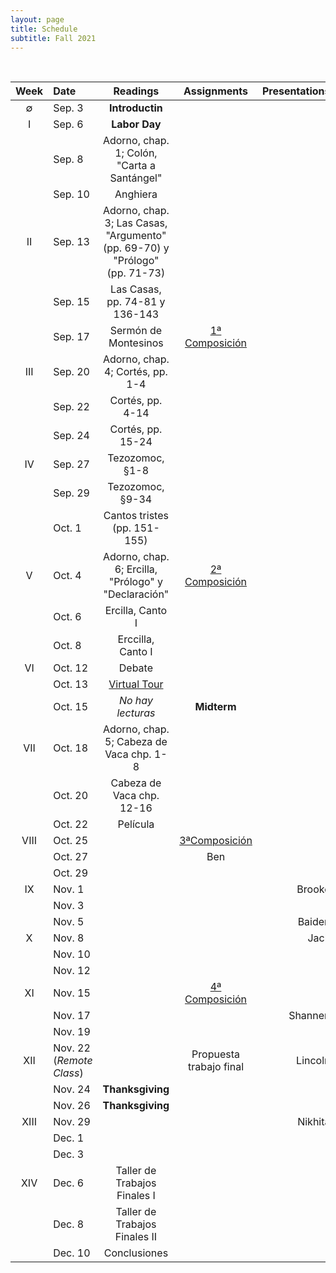 ```yaml
---
layout: page
title: Schedule
subtitle: Fall 2021
---
```


<br>

| Week | Date | Readings | Assignments | Presentations |
|:------:|:------|:--------:|:------:|----:|
| ∅   | Sep. 3   | **Introductin** 
|  I  | Sep. 6   | **Labor Day** |
|     | Sep. 8   | Adorno, chap. 1; Colón, "Carta a Santángel"
|     | Sep. 10  | Anghiera | | 
|  II | Sep. 13  | Adorno, chap. 3; Las Casas, "Argumento" (pp. 69-70) y "Prólogo" (pp. 71-73) | | 
|     | Sep. 15  | Las Casas, pp. 74-81 y 136-143 | |  
|     | Sep. 17  | Sermón de Montesinos  | [1ª Composición](https://dhcolmenares.net/ls452/assignments/) | 
| III | Sep. 20  | Adorno, chap. 4; Cortés, pp. 1-4  | | 
|     | Sep. 22  | Cortés, pp. 4-14 | | 
|     | Sep. 24  | Cortés, pp. 15-24 || 
| IV  | Sep. 27  | Tezozomoc, §1-8  | | 
|     | Sep. 29  | Tezozomoc, §9-34 |
|     | Oct. 1   | Cantos tristes (pp. 151-155) |   | 
| V   | Oct. 4   | Adorno, chap. 6; Ercilla, "Prólogo" y "Declaración" | [2ª Composición](https://dhcolmenares.net/ls452/assignments/#segunda-composici%C3%B3n) | 
|     | Oct. 6   | Ercilla, Canto I
|     | Oct. 8   | Erccilla, Canto I | | 
| VI  | Oct. 12  | Debate
|     | Oct. 13  | [Virtual Tour](https://www.bu.edu/las/news-events/calendar/?eid=258775)
|     | Oct. 15  | *No hay lecturas* | **Midterm** | 
| VII | Oct. 18  | Adorno, chap. 5; Cabeza de Vaca  chp. 1-8 | | 
|     | Oct. 20  | Cabeza de Vaca chp. 12-16  |  | 
|     | Oct. 22  | Película | | 
| VIII| Oct. 25  |    | [3ªComposición]()  | 
|     | Oct. 27  |  | Ben |
|     | Oct. 29  | 
| IX  | Nov. 1   |    | | Brooke
|     | Nov. 3   | 
|     | Nov. 5   | | | Baiden
| X   | Nov. 8   |    | | Jack 
|     | Nov. 10  | 
|     | Nov. 12  |     
| XI  | Nov. 15  |    | [4ª Composición]() | 
|     | Nov. 17  | | | Shannen
|     | Nov. 19  | 
| XII | Nov. 22 (*Remote Class*) |   | Propuesta trabajo final | Lincoln
|     | Nov. 24  | **Thanksgiving**
|     | Nov. 26  | **Thanksgiving**
|XIII | Nov. 29  |    | | Nikhita
|     | Dec. 1   | 
|     | Dec. 3   | 
| XIV | Dec. 6   | Taller de Trabajos Finales I
|     | Dec. 8   | Taller de Trabajos Finales II
|     | Dec. 10  | Conclusiones 
